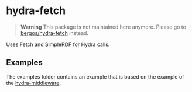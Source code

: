# hydra-fetch

> **Warning**
> This package is not maintained here anymore. Please go to [bergos/hydra-fetch](https://github.com/bergos/hydra-fetch) instead.

Uses Fetch and SimpleRDF for Hydra calls.

## Examples

The examples folder contains an example that is based on the example of the [hydra-middleware](https://github.com/bergos/hydra-middleware/).
